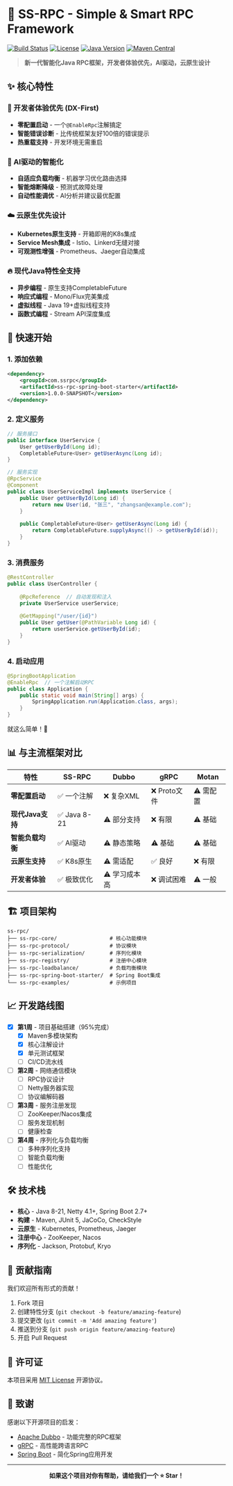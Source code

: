 # 🚀 SS-RPC - Simple & Smart RPC Framework

[![Build Status](https://img.shields.io/badge/build-passing-brightgreen)](https://github.com/your-username/ss-rpc)
[![License](https://img.shields.io/badge/license-MIT-blue)](LICENSE)
[![Java Version](https://img.shields.io/badge/java-8%2B-orange)](https://openjdk.java.net/)
[![Maven Central](https://img.shields.io/badge/maven--central-1.0.0--SNAPSHOT-red)](https://mvnrepository.com/)

> **新一代智能化Java RPC框架，开发者体验优先，AI驱动，云原生设计**

## ✨ 核心特性

### 🎯 开发者体验优先 (DX-First)
- **零配置启动** - 一个`@EnableRpc`注解搞定
- **智能错误诊断** - 比传统框架友好100倍的错误提示
- **热重载支持** - 开发环境无需重启

### 🧠 AI驱动的智能化
- **自适应负载均衡** - 机器学习优化路由选择
- **智能熔断降级** - 预测式故障处理
- **自动性能调优** - AI分析并建议最优配置

### ☁️ 云原生优先设计
- **Kubernetes原生支持** - 开箱即用的K8s集成
- **Service Mesh集成** - Istio、Linkerd无缝对接
- **可观测性增强** - Prometheus、Jaeger自动集成

### 🔥 现代Java特性全支持
- **异步编程** - 原生支持CompletableFuture
- **响应式编程** - Mono/Flux完美集成
- **虚拟线程** - Java 19+虚拟线程支持
- **函数式编程** - Stream API深度集成

## 🚀 快速开始

### 1. 添加依赖
```xml
<dependency>
    <groupId>com.ssrpc</groupId>
    <artifactId>ss-rpc-spring-boot-starter</artifactId>
    <version>1.0.0-SNAPSHOT</version>
</dependency>
```

### 2. 定义服务
```java
// 服务接口
public interface UserService {
    User getUserById(Long id);
    CompletableFuture<User> getUserAsync(Long id);
}

// 服务实现
@RpcService
@Component
public class UserServiceImpl implements UserService {
    public User getUserById(Long id) {
        return new User(id, "张三", "zhangsan@example.com");
    }
    
    public CompletableFuture<User> getUserAsync(Long id) {
        return CompletableFuture.supplyAsync(() -> getUserById(id));
    }
}
```

### 3. 消费服务
```java
@RestController
public class UserController {
    
    @RpcReference  // 自动发现和注入
    private UserService userService;
    
    @GetMapping("/user/{id}")
    public User getUser(@PathVariable Long id) {
        return userService.getUserById(id);
    }
}
```

### 4. 启动应用
```java
@SpringBootApplication
@EnableRpc  // 一个注解启动RPC
public class Application {
    public static void main(String[] args) {
        SpringApplication.run(Application.class, args);
    }
}
```

就这么简单！🎉

## 📊 与主流框架对比

| 特性 | SS-RPC | Dubbo | gRPC | Motan |
|------|--------|-------|------|-------|
| **零配置启动** | ✅ 一个注解 | ❌ 复杂XML | ❌ Proto文件 | ⚠️ 需配置 |
| **现代Java支持** | ✅ Java 8-21 | ⚠️ 部分支持 | ❌ 有限 | ⚠️ 基础 |
| **智能负载均衡** | ✅ AI驱动 | ⚠️ 静态策略 | ⚠️ 基础 | ⚠️ 基础 |
| **云原生支持** | ✅ K8s原生 | ⚠️ 需适配 | ✅ 良好 | ❌ 有限 |
| **开发者体验** | ✅ 极致优化 | ⚠️ 学习成本高 | ❌ 调试困难 | ⚠️ 一般 |

## 🏗️ 项目架构

```
ss-rpc/
├── ss-rpc-core/                 # 核心功能模块
├── ss-rpc-protocol/             # 协议模块
├── ss-rpc-serialization/        # 序列化模块
├── ss-rpc-registry/             # 注册中心模块
├── ss-rpc-loadbalance/          # 负载均衡模块
├── ss-rpc-spring-boot-starter/  # Spring Boot集成
└── ss-rpc-examples/             # 示例项目
```

## 📈 开发路线图

- [x] **第1周** - 项目基础搭建（95%完成）
  - [x] Maven多模块架构
  - [x] 核心注解设计
  - [x] 单元测试框架
  - [ ] CI/CD流水线

- [ ] **第2周** - 网络通信模块
  - [ ] RPC协议设计
  - [ ] Netty服务器实现
  - [ ] 协议编解码器

- [ ] **第3周** - 服务注册发现
  - [ ] ZooKeeper/Nacos集成
  - [ ] 服务发现机制
  - [ ] 健康检查

- [ ] **第4周** - 序列化与负载均衡
  - [ ] 多种序列化支持
  - [ ] 智能负载均衡
  - [ ] 性能优化

## 🛠️ 技术栈

- **核心** - Java 8-21, Netty 4.1+, Spring Boot 2.7+
- **构建** - Maven, JUnit 5, JaCoCo, CheckStyle
- **云原生** - Kubernetes, Prometheus, Jaeger
- **注册中心** - ZooKeeper, Nacos
- **序列化** - Jackson, Protobuf, Kryo

## 🤝 贡献指南

我们欢迎所有形式的贡献！

1. Fork 项目
2. 创建特性分支 (`git checkout -b feature/amazing-feature`)
3. 提交更改 (`git commit -m 'Add amazing feature'`)
4. 推送到分支 (`git push origin feature/amazing-feature`)
5. 开启 Pull Request

## 📄 许可证

本项目采用 [MIT License](LICENSE) 开源协议。

## 🙏 致谢

感谢以下开源项目的启发：
- [Apache Dubbo](https://dubbo.apache.org/) - 功能完整的RPC框架
- [gRPC](https://grpc.io/) - 高性能跨语言RPC
- [Spring Boot](https://spring.io/projects/spring-boot) - 简化Spring应用开发

---

<div align="center">

**如果这个项目对你有帮助，请给我们一个 ⭐ Star！**

</div> 